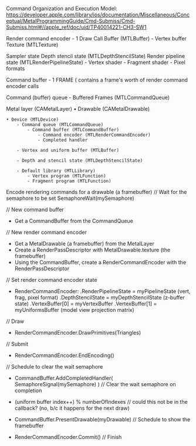 Command Organization and Execution Model:
https://developer.apple.com/library/ios/documentation/Miscellaneous/Conceptual/MetalProgrammingGuide/Cmd-Submiss/Cmd-Submiss.html#//apple_ref/doc/uid/TP40014221-CH3-SW1
	

Render command encoder - 1 Draw Call
Buffer (MTLBuffer)
	- Vertex buffer
Texture (MTLTexture)

Sampler state
Depth stencil state (MTLDepthStencilState)
Render pipeline state (MTLRenderPipelineState)
	- Vertex shader
	- Fragment shader
	- Pixel formats

Command buffer - 1 FRAME (
contains a frame's worth of render command encoder calls

Command (buffer) queue - Buffered Frames (MTLCommandQueue)


Metal layer (CAMetalLayer)
	• Drawable (CAMetalDrawable)

	• Device (MTLDevice)
		- Command queue (MTLCommandQueue)
			- Command buffer (MTLCommandBuffer)
				- Command encoder (MTLRenderCommandEncoder)
				- Completed handler

		- Vertex and uniform buffer (MTLBuffer)

		- Depth and stencil state (MTLDepthStencilState)

		- Default library (MTLLibrary)
			- Vertex program (MTLFunction)
			- Fragment program (MTLFunction)


Encode rendering commands for a drawable (a framebuffer)
// Wait for the semaphore to be set
SemaphoreWait(mySemaphore)

// New command buffer
- Get a CommandBuffer from the CommandQueue

// New render command encoder
- Get a MetalDrawable (a framebuffer) from the MetalLayer
- Create a RenderPassDescriptor with MetalDrawable.texture (the framebuffer)
- Using the CommandBuffer, create a RenderCommandEncoder with the RenderPassDescriptor

// Set render command encoder state
- RenderCommandEncoder:
	.RenderPipelineState = myPipelineState (vert, frag, pixel format)
	.DepthStencilState = myDepthStencilState (z-buffer state)
	.VertexBuffer[0] = myVertexBuffer
	.VertexBuffer[1] = myUniformsBuffer (model view projection matrix)

// Draw
- RenderCommandEncoder.DrawPrimitives(Triangles)

// Submit
- RenderCommandEncoder.EndEncoding()

// Schedule to clear the wait semaphore
- CommandBuffer.AddCompletedHandler( SemaphoreSignal(mySemaphore) ) // Clear the wait semaphore on completion
- (uniform buffer index++) % numberOfIndexes // could this not be in the callback? (no, b/c it happens for the next draw)

- CommandBuffer.PresentDrawable(myDrawable) // Schedule to show the framebuffer
- RenderCommandEncoder.Commit() // Finish

